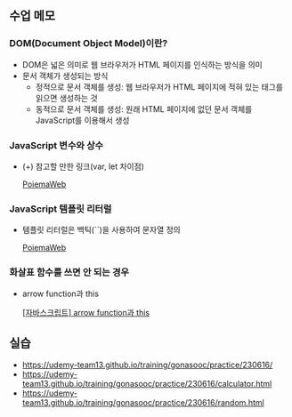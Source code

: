 ## 수업 메모

### DOM(Document Object Model)이란?

- DOM은 넓은 의미로 웹 브라우저가 HTML 페이지를 인식하는 방식을 의미
- 문서 객체가 생성되는 방식
    - 정적으로 문서 객체를 생성: 웹 브라우저가 HTML 페이지에 적혀 있는 태그를 읽으면 생성하는 것
    - 동적으로 문서 객체를 생성: 원래 HTML 페이지에 없던 문서 객체를 JavaScript를 이용해서 생성

### JavaScript 변수와 상수

- (+) 참고할 만한 링크(var, let 차이점)
    
    [PoiemaWeb](https://poiemaweb.com/es6-block-scope)
    

### JavaScript 템플릿 리터럴

- 템플릿 리터럴은 백틱(``)을 사용하여 문자열 정의
    
    [PoiemaWeb](https://poiemaweb.com/es6-template-literals)
    

### 화살표 함수를 쓰면 안 되는 경우

- arrow function과 this
    
    [[자바스크립트] arrow function과 this](https://kim-solshar.tistory.com/57)
    

## 실습

- https://udemy-team13.github.io/training/gonasooc/practice/230616/
- https://udemy-team13.github.io/training/gonasooc/practice/230616/calculator.html
- https://udemy-team13.github.io/training/gonasooc/practice/230616/random.html